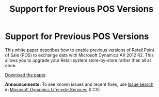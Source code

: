 ﻿---
title: Support for Previous POS Versions
TOCTitle: Support for Previous POS Versions
ms:assetid: 22b69bd2-790c-4327-a00e-a5217f9f5c39
ms:mtpsurl: https://technet.microsoft.com/en-us/library/Dn265943(v=AX.60)
ms:contentKeyID: 54889627
ms.date: 04/18/2014
mtps_version: v=AX.60
---

# Support for Previous POS Versions 


This white paper describes how to enable previous versions of Retail Point of Sale (POS) to exchange data with Microsoft Dynamics AX 2012 R2. This allows you to upgrade your Retail system store-by-store rather than all at once.

[Download the paper](http://go.microsoft.com/fwlink/?linkid=259822).

  
**Announcements:** To see known issues and recent fixes, use [Issue search](http://go.microsoft.com/fwlink/?linkid=389258) in [Microsoft Dynamics Lifecycle Services](http://go.microsoft.com/fwlink/?linkid=306505) (LCS).

